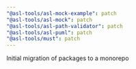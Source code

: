 ```yaml
---
"@asl-tools/asl-mock-example": patch
"@asl-tools/asl-mock": patch
"@asl-tools/asl-path-validator": patch
"@asl-tools/asl-puml": patch
"@asl-tools/must": patch
---
```


Initial migration of packages to a monorepo
